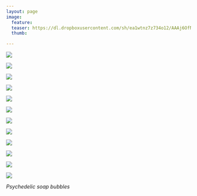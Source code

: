 ```yaml
---
layout: page
image:
  feature:
  teaser: https://dl.dropboxusercontent.com/sh/ea1wtnz7z734o12/AAAj6OfNigiWV11L6Xv4kLO0a/abstraktit-muut/1/DS47602_4-245px.jpg
  thumb:

---
```


[![](https://dl.dropboxusercontent.com/sh/ea1wtnz7z734o12/AABEokPmlPtbKNhA-fKU64CIa/abstraktit-muut/1/DS47603_3-800px.jpg)](https://dl.dropboxusercontent.com/sh/ea1wtnz7z734o12/AABzz5p52fCkYmIUmDf4zmsUa/abstraktit-muut/1/DS47603_3.jpg)

[![](https://dl.dropboxusercontent.com/sh/ea1wtnz7z734o12/AACoZ1llyAlyckwBEjkBqWe3a/abstraktit-muut/1/DS47602_5-800px.jpg)](https://dl.dropboxusercontent.com/sh/ea1wtnz7z734o12/AAAqA01ol5JIOfMc0AJ3qf21a/abstraktit-muut/1/DS47602_5.jpg)

[![](https://dl.dropboxusercontent.com/sh/ea1wtnz7z734o12/AAAaeDZZaMyZ44D2ZB5XVUBAa/abstraktit-muut/1/DS47602_1-800px.jpg)](https://dl.dropboxusercontent.com/sh/ea1wtnz7z734o12/AAAmW7WuUWzWJVN99jKaLqtFa/abstraktit-muut/1/DS47602_1.jpg)

[![](https://dl.dropboxusercontent.com/sh/ea1wtnz7z734o12/AAANrpGR4QBPHLNvi-vYK_Xoa/abstraktit-muut/1/DS47599_3-800px.jpg)](https://dl.dropboxusercontent.com/sh/ea1wtnz7z734o12/AADTInjXy4HhtvyKBM0FZPFla/abstraktit-muut/1/DS47599_3.jpg)

[![](https://dl.dropboxusercontent.com/sh/ea1wtnz7z734o12/AACPU0luIsoStB_nFwatKKfwa/abstraktit-muut/1/DS47602_4-800px.jpg)](https://dl.dropboxusercontent.com/sh/ea1wtnz7z734o12/AABmfR4bX0bnBrVMs4g-i-Ysa/abstraktit-muut/1/DS47602_4.jpg)

[![](https://dl.dropboxusercontent.com/sh/ea1wtnz7z734o12/AADl6t_GBLBjqwYZkURV20LNa/abstraktit-muut/1/DS47601_1-800px.jpg)](https://dl.dropboxusercontent.com/sh/ea1wtnz7z734o12/AABW4Gipu_AmWgMaZe6mrmKva/abstraktit-muut/1/DS47601_1.jpg)

[![](https://dl.dropboxusercontent.com/sh/ea1wtnz7z734o12/AADBU_HILGLSZcYklFUGJ3uha/abstraktit-muut/1/DS47532_1-800px.jpg)](https://dl.dropboxusercontent.com/sh/ea1wtnz7z734o12/AACYUKtpsBJ_h8j8VVSsPKXqa/abstraktit-muut/1/DS47532_1.jpg)

[![](https://dl.dropboxusercontent.com/sh/ea1wtnz7z734o12/AAB-Pp2PRxbOUBb5ENV5IgEXa/abstraktit-muut/1/DS47629-800px.jpg)](https://dl.dropboxusercontent.com/sh/ea1wtnz7z734o12/AABlLbkdyEDIhwUPBD8J-fXAa/abstraktit-muut/1/DS47629.jpg)

[![](https://dl.dropboxusercontent.com/sh/ea1wtnz7z734o12/AADMgKXqGyJQdfuH6sl5gEXLa/abstraktit-muut/1/DS47626_-800px.jpg)](https://dl.dropboxusercontent.com/sh/ea1wtnz7z734o12/AACg5jrUpBQaGZsG21MPWcL4a/abstraktit-muut/1/DS47626_.jpg)

[![](https://dl.dropboxusercontent.com/sh/ea1wtnz7z734o12/AABD8bK-CBsFpMJX5UbbR3mca/abstraktit-muut/1/DS47631-800px.jpg)](https://dl.dropboxusercontent.com/sh/ea1wtnz7z734o12/AACLwTdmHHfvWXI8hsCmd4UDa/abstraktit-muut/1/DS47631.jpg)

[![](https://dl.dropboxusercontent.com/sh/ea1wtnz7z734o12/AAC79M48BlgdeAMuq-V7qp1na/abstraktit-muut/1/DS47634_3-800px.jpg)](https://dl.dropboxusercontent.com/sh/ea1wtnz7z734o12/AAB5r3jQ8JeKB8PCbiWoF3W-a/abstraktit-muut/1/DS47634_3.jpg)

[![](https://dl.dropboxusercontent.com/sh/ea1wtnz7z734o12/AAD2KM8OAwiTJtq2OtoB8MMSa/abstraktit-muut/1/DS47634_1-800px.jpg)](https://dl.dropboxusercontent.com/sh/ea1wtnz7z734o12/AABmlijq4mLtYMBi1_z5WnINa/abstraktit-muut/1/DS47634_1.jpg)

*Psychedelic soap bubbles*
